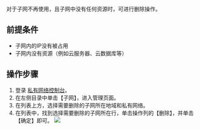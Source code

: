 对于子网不再使用，且子网中没有任何资源时，可进行删除操作。

## 前提条件
+ 子网内的IP没有被占用
+ 子网内没有资源（例如云服务器、云数据库等）

## 操作步骤
1. 登录 [私有网络控制台](https://console.cloud.tencent.com/vpc)。
2. 在左侧目录中单击【子网】，进入管理页面。
3. 在列表上方，选择需要删除的子网所在地域和私有网络。
4. 在列表中，找到选择需要删除的子网所在行，单击操作列的【删除】，并单击【确定】即可。
![](https://main.qcloudimg.com/raw/cbbaa1c8627ad0ed8ed89e817aac546b.png)
